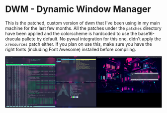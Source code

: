 # DWM - Dynamic Window Manager

This is the patched, custom version of dwm that I've been using in my main machine for the last few months. All the patches under the `patches` directory have been applied and the colorscheme is hardcoded to use the base16-dracula pallete by default. No pywal integration for this one, didn't apply the `xresources` patch either. If you plan on use this, make sure you have the right fonts (including Font Awesome) installed before compiling.

![Screenshot from my workspace](https://github.com/lrossi-dev/dwm/blob/master/screenshot.png?raw=true)

